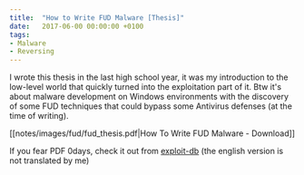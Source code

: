 ```yaml
---
title:  "How to Write FUD Malware [Thesis]"
date:   2017-06-00 00:00:00 +0100
tags: 
- Malware
- Reversing
---
```


I wrote this thesis in the last high school year, it was my introduction to the low-level world that quickly turned into the exploitation part of it.
Btw it's about malware development on Windows environments with the discovery of some FUD techniques that could bypass some Antivirus defenses (at the time of writing).

[[notes/images/fud/fud_thesis.pdf|How To Write FUD Malware - Download]]

If you fear PDF 0days, check it out from [exploit-db](https://www.exploit-db.com/docs/42206) (the english version is not translated by me)